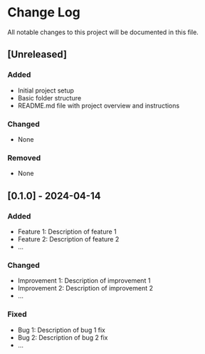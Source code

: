 # Change Log

All notable changes to this project will be documented in this file.

## [Unreleased]

### Added
- Initial project setup
- Basic folder structure
- README.md file with project overview and instructions

### Changed
- None

### Removed
- None

## [0.1.0] - 2024-04-14

### Added
- Feature 1: Description of feature 1
- Feature 2: Description of feature 2
- ...

### Changed
- Improvement 1: Description of improvement 1
- Improvement 2: Description of improvement 2
- ...

### Fixed
- Bug 1: Description of bug 1 fix
- Bug 2: Description of bug 2 fix
- ...

